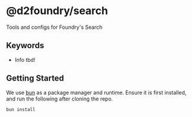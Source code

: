 # @d2foundry/search

Tools and configs for Foundry's Search

## Keywords

- Info tbd!

## Getting Started

We use [bun](https://bun.sh/) as a package manager and runtime. Ensure it is first installed, and run the following after cloning the repo.

```bash
bun install
```

